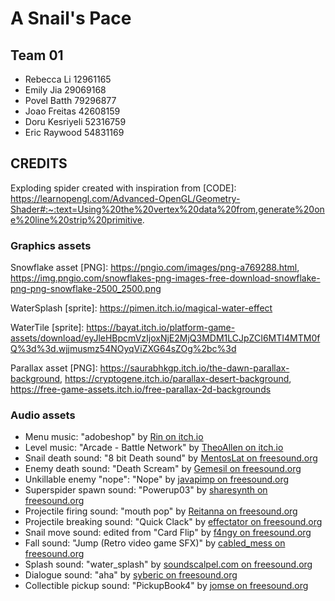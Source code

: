 # A Snail's Pace
## Team 01
- Rebecca Li 12961165
- Emily Jia  29069168
- Povel Batth 79296877
- Joao Freitas 42608159
- Doru Kesriyeli 52316759
- Eric Raywood 54831169

## CREDITS
Exploding spider created with inspiration from [CODE]:
https://learnopengl.com/Advanced-OpenGL/Geometry-Shader#:~:text=Using%20the%20vertex%20data%20from,generate%20one%20line%20strip%20primitive.

### Graphics assets
Snowflake asset [PNG]: https://pngio.com/images/png-a769288.html, 
https://img.pngio.com/snowflakes-png-images-free-download-snowflake-png-png-snowflake-2500_2500.png

WaterSplash [sprite]: https://pimen.itch.io/magical-water-effect

WaterTile [sprite]:  https://bayat.itch.io/platform-game-assets/download/eyJleHBpcmVzIjoxNjE2MjQ3MDM1LCJpZCI6MTI4MTM0fQ%3d%3d.wjjmusmz54NOyqViZXG64sZOg%2bc%3d

Parallax asset [PNG]: https://saurabhkgp.itch.io/the-dawn-parallax-background, https://cryptogene.itch.io/parallax-desert-background, https://free-game-assets.itch.io/free-parallax-2d-backgrounds

### Audio assets
- Menu music: "adobeshop" by [Rin on itch.io](https://pluslerin.itch.io/retro-rpg-bgms)
- Level music: "Arcade - Battle Network" by [TheoAllen on itch.io](https://theoallen.itch.io/theos-bgm-collection)
- Snail death sound: "8 bit Death sound" by [MentosLat on freesound.org](https://freesound.org/people/MentosLat/sounds/417486/)
- Enemy death sound: "Death Scream" by [Gemesil on freesound.org](https://freesound.org/people/Gemesil/sounds/523216/)
- Unkillable enemy "nope": "Nope" by [javapimp on freesound.org](https://freesound.org/people/javapimp/sounds/439043/)
- Superspider spawn sound: "Powerup03" by [sharesynth on freesound.org](https://freesound.org/people/sharesynth/sounds/341240/)
- Projectile firing sound: "mouth pop" by [Reitanna on freesound.org](https://freesound.org/people/Reitanna/sounds/323741/)
- Projectile breaking sound: "Quick Clack" by [effectator on freesound.org](https://freesound.org/people/effectator/sounds/443328/)
- Snail move sound: edited from "Card Flip" by [f4ngy on freesound.org](https://freesound.org/people/f4ngy/sounds/240776/)
- Fall sound: "Jump (Retro video game SFX)" by [cabled_mess on freesound.org](https://freesound.org/people/cabled_mess/sounds/350906/)
- Splash sound: "water_splash" by [soundscalpel.com on freesound.org](https://freesound.org/people/soundscalpel.com/sounds/110393/)
- Dialogue sound: "aha" by [syberic on freesound.org](https://freesound.org/people/syberic/sounds/431891/)
- Collectible pickup sound: "PickupBook4" by [jomse on freesound.org](https://freesound.org/people/jomse/sounds/428663/)
